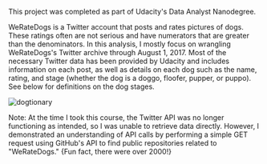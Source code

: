 This project was completed as part of Udacity's Data Analyst Nanodegree.

WeRateDogs is a Twitter account that posts and rates pictures of dogs. These ratings often are not serious and have numerators that are greater than the denominators. In this analysis, I mostly focus on wrangling WeRateDogs's Twitter archive through August 1, 2017. Most of the necessary Twitter data has been provided by Udacity and includes information on each post, as well as details on each dog such as the name, rating, and stage (whether the dog is a doggo, floofer, pupper, or puppo). See below for definitions on the dog stages. 

![dogtionary](https://github.com/user-attachments/assets/5a7a62c3-651a-4e17-ba5c-e29d60d2e378)


Note: 
At the time I took this course, the Twitter API was no longer functioning as intended, so I was unable to retrieve data directly. However, I demonstrated an understanding of API calls by performing a simple GET request using GitHub's API to find public repositories related to "WeRateDogs." {Fun fact, there were over 2000!}
